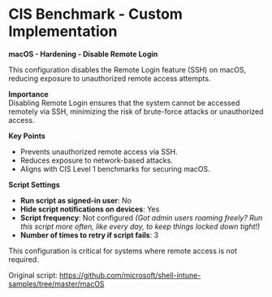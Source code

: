# CIS Benchmark - Custom Implementation

**macOS - Hardening - Disable Remote Login**

This configuration disables the Remote Login feature (SSH) on macOS, reducing exposure to unauthorized remote access attempts.

**Importance**  
Disabling Remote Login ensures that the system cannot be accessed remotely via SSH, minimizing the risk of brute-force attacks or unauthorized access.

**Key Points**  
- Prevents unauthorized remote access via SSH.  
- Reduces exposure to network-based attacks.  
- Aligns with CIS Level 1 benchmarks for securing macOS.  

**Script Settings**  
- **Run script as signed-in user**: No  
- **Hide script notifications on devices**: Yes  
- **Script frequency**: Not configured *(Got admin users roaming freely? Run this script more often, like every day, to keep things locked down tight!)*  
- **Number of times to retry if script fails**: 3  

This configuration is critical for systems where remote access is not required.

Original script: https://github.com/microsoft/shell-intune-samples/tree/master/macOS 




